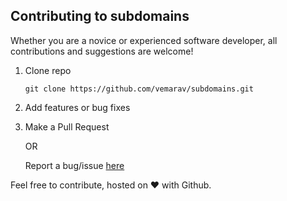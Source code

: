 ## Contributing to subdomains

Whether you are a novice or experienced software developer,
all contributions and suggestions are welcome!

1. Clone repo

   ```shell
   git clone https://github.com/vemarav/subdomains.git
   ```

2. Add features or bug fixes
3. Make a Pull Request

   OR

   Report a bug/issue [here](https://github.com/vemarav/subdomains/issues/new/choose)

Feel free to contribute, hosted on ❤️ with Github.
